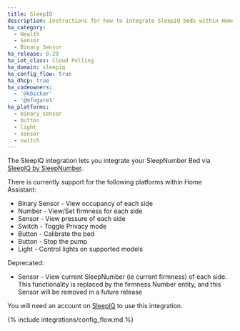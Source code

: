 ```yaml
---
title: SleepIQ
description: Instructions for how to integrate SleepIQ beds within Home Assistant.
ha_category:
  - Health
  - Sensor
  - Binary Sensor
ha_release: 0.29
ha_iot_class: Cloud Polling
ha_domain: sleepiq
ha_config_flow: true
ha_dhcp: true
ha_codeowners:
  - '@kbickar'
  - '@mfugate1'
ha_platforms:
  - binary_sensor
  - button
  - light
  - sensor
  - switch
---
```


The SleepIQ integration lets you integrate your SleepNumber Bed via [SleepIQ by SleepNumber](https://www.sleepnumber.com/sleepiq-sleep-tracker).

There is currently support for the following platforms within Home Assistant:

- Binary Sensor - View occupancy of each side
- Number - View/Set firmness for each side
- Sensor - View pressure of each side
- Switch - Toggle Privacy mode
- Button - Calibrate the bed
- Button - Stop the pump
- Light - Control lights on supported models

Deprecated:

- Sensor - View current SleepNumber (ie current firmness) of each side. This functionality is replaced by the firmness Number entity, and this Sensor will be removed in a future release

You will need an account on [SleepIQ](https://sleepiq.sleepnumber.com/) to use this integration.

{% include integrations/config_flow.md %}
